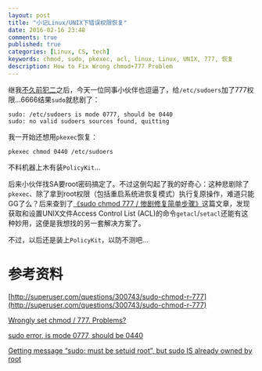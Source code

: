 ```yaml
---
layout: post
title: "小记Linux/UNIX下错误权限恢复"
date: 2016-02-16 23:48
comments: true
published: true
categories: [Linux, CS, tech]
keywords: chmod, sudo, pkexec, acl, linux, Linux, UNIX, 777, 恢复
description: How to Fix Wrong chmod+777 Problem
---
```


继我[不久前犯二](http://galoisplusplus.coding.me/blog/2016/02/02/how-to-restore-deleted-file-in-linux/)之后，今天一位同事小伙伴也逗逼了，给`/etc/sudoers`加了777权限...6666结果`sudo`就悲剧了：
```
sudo: /etc/sudoers is mode 0777, should be 0440
sudo: no valid sudoers sources found, quitting 
```

我一开始还想用`pkexec`恢复：
```
pkexec chmod 0440 /etc/sudoers
```
不料机器上木有装`PolicyKit`...

后来小伙伴找SA要root密码搞定了。不过这倒勾起了我的好奇心：这种悲剧除了`pkexec`、除了拿到root权限（包括重启系统进恢复模式）执行复原操作，难道只能GG了么？后来查到了[《sudo chmod 777 / 惨剧修复简单步骤》](https://gist.github.com/syxc/2822948)这篇文章，发现获取和设置UNIX文件Access Control List (ACL)的命令`getacl`/`setacl`还能有这种妙用，这便是我想找的另一套解决方案了。

不过，以后还是装上`PolicyKit`，以防不测吧...

# 参考资料 #

[http://superuser.com/questions/300743/sudo-chmod-r-777](http://superuser.com/questions/300743/sudo-chmod-r-777)

[Wrongly set chmod / 777. Problems?](http://unix.stackexchange.com/questions/12998/wrongly-set-chmod-777-problems)

[sudo error, is mode 0777, should be 0440](http://askubuntu.com/questions/50704/sudo-error-is-mode-0777-should-be-0440)

[Getting message “sudo: must be setuid root”, but sudo IS already owned by root](http://stackoverflow.com/questions/16682297/getting-message-sudo-must-be-setuid-root-but-sudo-is-already-owned-by-root)
